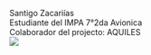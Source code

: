 Santigo Zacariías
<br>
Estudiante del IMPA 7°2da Avionica
<br>
Colaborador del projecto: AQUILES 
<br>
<img src="https://static.wixstatic.com/media/ece9ad_22177441ef094a0a8dd4a5309195de7e~mv2.png/v1/fill/w_476,h_150,al_c,lg_1,enc_auto/Impa%20Logo.png">
